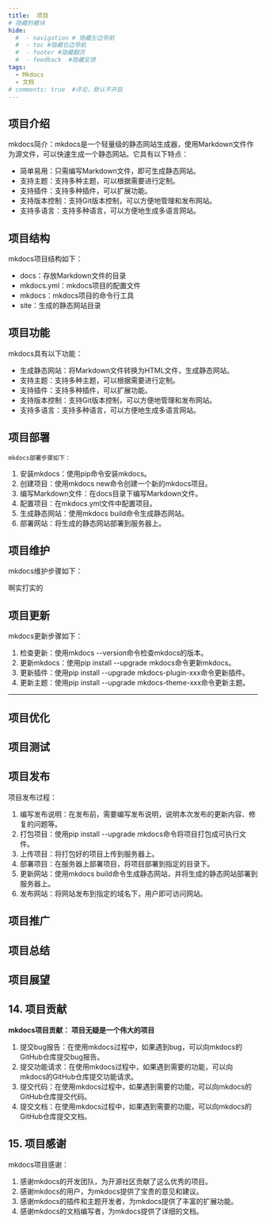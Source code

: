 ```yaml
---
title:  项目
# 隐藏的模块
hide:
  #  - navigation # 隐藏左边导航
  #  - toc #隐藏右边导航
  #  - footer #隐藏翻页
  #  - feedback  #隐藏反馈
tags:  
  - Mkdocs
  - 文档
# comments: true  #评论，默认不开启
---
```



##  项目介绍
  mkdocs简介：mkdocs是一个轻量级的静态网站生成器，使用Markdown文件作为源文件，可以快速生成一个静态网站。它具有以下特点：

  - 简单易用：只需编写Markdown文件，即可生成静态网站。
  - 支持主题：支持多种主题，可以根据需要进行定制。
  - 支持插件：支持多种插件，可以扩展功能。
  - 支持版本控制：支持Git版本控制，可以方便地管理和发布网站。
  - 支持多语言：支持多种语言，可以方便地生成多语言网站。

## 项目结构
  mkdocs项目结构如下：

  - docs：存放Markdown文件的目录
  - mkdocs.yml：mkdocs项目的配置文件
  - mkdocs：mkdocs项目的命令行工具
  - site：生成的静态网站目录

## 项目功能
  mkdocs具有以下功能：

  - 生成静态网站：将Markdown文件转换为HTML文件，生成静态网站。
  - 支持主题：支持多种主题，可以根据需要进行定制。
  - 支持插件：支持多种插件，可以扩展功能。
  - 支持版本控制：支持Git版本控制，可以方便地管理和发布网站。
  - 支持多语言：支持多种语言，可以方便地生成多语言网站。
## 项目部署
    mkdocs部署步骤如下：

  1. 安装mkdocs：使用pip命令安装mkdocs。
  2. 创建项目：使用mkdocs new命令创建一个新的mkdocs项目。
  3. 编写Markdown文件：在docs目录下编写Markdown文件。
  4. 配置项目：在mkdocs.yml文件中配置项目。
  5. 生成静态网站：使用mkdocs build命令生成静态网站。
  6. 部署网站：将生成的静态网站部署到服务器上。
## 项目维护
  mkdocs维护步骤如下： 

  啊实打实的
## 项目更新
  mkdocs更新步骤如下：

  1. 检查更新：使用mkdocs --version命令检查mkdocs的版本。
  2. 更新mkdocs：使用pip install --upgrade mkdocs命令更新mkdocs。
  3. 更新插件：使用pip install --upgrade mkdocs-plugin-xxx命令更新插件。
  4. 更新主题：使用pip install --upgrade mkdocs-theme-xxx命令更新主题。

---

## 项目优化
## 项目测试
## 项目发布
  项目发布过程：   

  1. 编写发布说明：在发布前，需要编写发布说明，说明本次发布的更新内容、修复的问题等。
  2. 打包项目：使用pip install --upgrade mkdocs命令将项目打包成可执行文件。
  3. 上传项目：将打包好的项目上传到服务器上。
  4. 部署项目：在服务器上部署项目，将项目部署到指定的目录下。
  5. 更新网站：使用mkdocs build命令生成静态网站，并将生成的静态网站部署到服务器上。
  6. 发布网站：将网站发布到指定的域名下，用户即可访问网站。
## 项目推广
## 项目总结
## 项目展望
## 14. 项目贡献
   **mkdocs项目贡献： 项目无疑是一个伟大的项目**

  1. 提交bug报告：在使用mkdocs过程中，如果遇到bug，可以向mkdocs的GitHub仓库提交bug报告。
  2. 提交功能请求：在使用mkdocs过程中，如果遇到需要的功能，可以向mkdocs的GitHub仓库提交功能请求。
  3. 提交代码：在使用mkdocs过程中，如果遇到需要的功能，可以向mkdocs的GitHub仓库提交代码。
  4. 提交文档：在使用mkdocs过程中，如果遇到需要的功能，可以向mkdocs的GitHub仓库提交文档。
## 15. 项目感谢
   mkdocs项目感谢：

  1. 感谢mkdocs的开发团队，为开源社区贡献了这么优秀的项目。
  2. 感谢mkdocs的用户，为mkdocs提供了宝贵的意见和建议。
  3. 感谢mkdocs的插件和主题开发者，为mkdocs提供了丰富的扩展功能。
  4. 感谢mkdocs的文档编写者，为mkdocs提供了详细的文档。